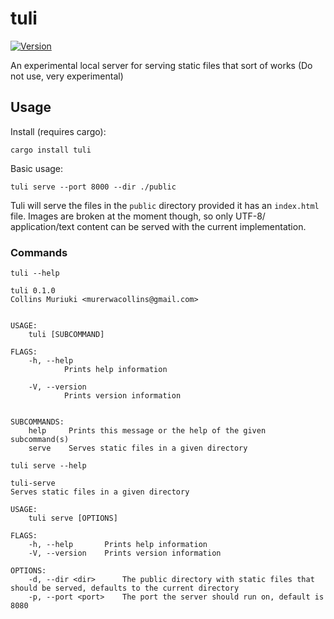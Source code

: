 # tuli

<p>
    <a href="https://crates.io/crates/tuli" target="_blank">
        <img alt="Version" src="https://img.shields.io/crates/v/tuli" />
   </a>
</p>

An experimental local server for serving static files that sort of works (Do not use, very experimental)

## Usage

Install (requires cargo):

```shell
cargo install tuli
```

Basic usage:

```
tuli serve --port 8000 --dir ./public
```

Tuli will serve the files in the `public` directory provided it has an `index.html` file. Images are broken at the moment though, so only UTF-8/ application/text content can be served with the current implementation.

### Commands

`tuli --help`

```shell
tuli 0.1.0
Collins Muriuki <murerwacollins@gmail.com>


USAGE:
    tuli [SUBCOMMAND]

FLAGS:
    -h, --help
            Prints help information

    -V, --version
            Prints version information


SUBCOMMANDS:
    help     Prints this message or the help of the given subcommand(s)
    serve    Serves static files in a given directory
```

`tuli serve --help`

```
tuli-serve
Serves static files in a given directory

USAGE:
    tuli serve [OPTIONS]

FLAGS:
    -h, --help       Prints help information
    -V, --version    Prints version information

OPTIONS:
    -d, --dir <dir>      The public directory with static files that should be served, defaults to the current directory
    -p, --port <port>    The port the server should run on, default is 8080
```
